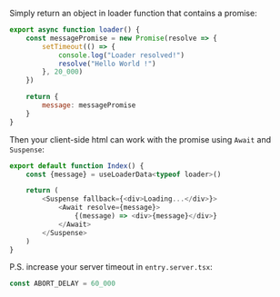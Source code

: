 Simply return an object in loader function that contains a promise:

```javascript
export async function loader() {
    const messagePromise = new Promise(resolve => {
        setTimeout(() => {
            console.log("Loader resolved!")
            resolve("Hello World !")
        }, 20_000)
    })

    return {
        message: messagePromise
    }
}
```

Then your client-side html can work with the promise using `Await` and `Suspense`:

```javascript
export default function Index() {
    const {message} = useLoaderData<typeof loader>()

    return (
        <Suspense fallback={<div>Loading...</div>}>
            <Await resolve={message}>
                {(message) => <div>{message}</div>}
            </Await>
        </Suspense>
    )
}
```

P.S. increase your server timeout in `entry.server.tsx`:

```javascript
const ABORT_DELAY = 60_000
```